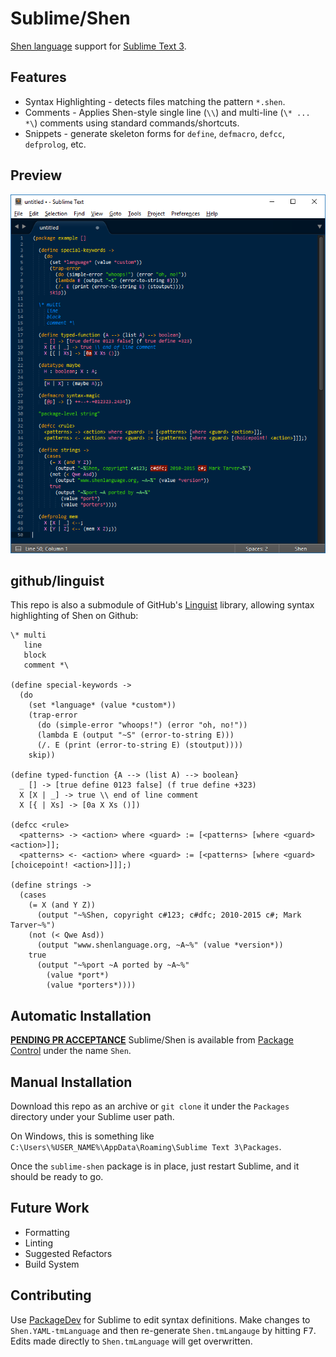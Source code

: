 # Sublime/Shen

[Shen language](http://www.shenlanguage.org/) support for [Sublime Text 3](https://www.sublimetext.com/).

## Features

  * Syntax Highlighting - detects files matching the pattern `*.shen`.
  * Comments - Applies Shen-style single line (`\\`) and multi-line (`\* ... *\`) comments using standard commands/shortcuts.
  * Snippets - generate skeleton forms for `define`, `defmacro`, `defcc`, `defprolog`, etc.

## Preview

![Screenshot](https://raw.githubusercontent.com/rkoeninger/sublime-shen/master/screenshot.png)

## github/linguist

This repo is also a submodule of GitHub's [Linguist](https://github.com/github/linguist) library, allowing syntax highlighting of Shen on Github:

```shen
\* multi
   line
   block
   comment *\

(define special-keywords ->
  (do
    (set *language* (value *custom*))
    (trap-error
      (do (simple-error "whoops!") (error "oh, no!"))
      (lambda E (output "~S" (error-to-string E)))
      (/. E (print (error-to-string E) (stoutput))))
    skip))

(define typed-function {A --> (list A) --> boolean}
  _ [] -> [true define 0123 false] (f true define +323)
  X [X | _] -> true \\ end of line comment
  X [{ | Xs] -> [0a X Xs ()])

(defcc <rule>
  <patterns> -> <action> where <guard> := [<patterns> [where <guard> <action>]];
  <patterns> <- <action> where <guard> := [<patterns> [where <guard> [choicepoint! <action>]]];)

(define strings ->
  (cases
    (= X (and Y Z))
      (output "~%Shen, copyright c#123; c#dfc; 2010-2015 c#; Mark Tarver~%")
    (not (< Qwe Asd))
      (output "www.shenlanguage.org, ~A~%" (value *version*))
    true
      (output "~%port ~A ported by ~A~%"
        (value *port*)
        (value *porters*))))
```

## Automatic Installation

**[PENDING PR ACCEPTANCE](https://github.com/wbond/package_control_channel/pull/6297)** Sublime/Shen is available from [Package Control](https://packagecontrol.io/) under the name `Shen`.

## Manual Installation

Download this repo as an archive or `git clone` it under the `Packages` directory under your Sublime user path.

On Windows, this is something like `C:\Users\%USER_NAME%\AppData\Roaming\Sublime Text 3\Packages`.

Once the `sublime-shen` package is in place, just restart Sublime, and it should be ready to go.

## Future Work

  * Formatting
  * Linting
  * Suggested Refactors
  * Build System

## Contributing

Use [PackageDev](https://packagecontrol.io/packages/PackageDev) for Sublime to edit syntax definitions. Make changes to `Shen.YAML-tmLanguage` and then re-generate `Shen.tmLangauge` by hitting <kbd>F7</kbd>. Edits made directly to `Shen.tmLanguage` will get overwritten.

